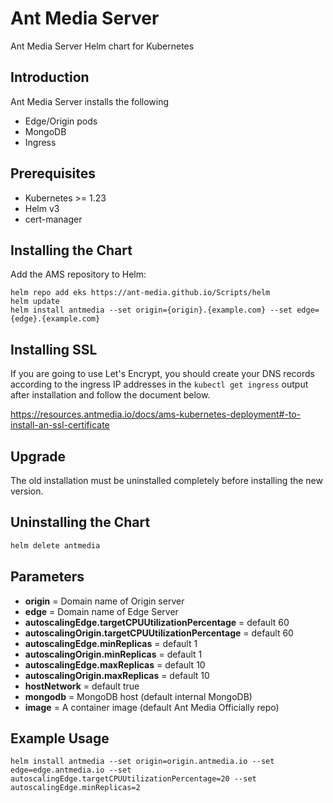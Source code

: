 # Ant Media Server 

Ant Media Server Helm chart for Kubernetes

## Introduction
Ant Media Server installs the following
- Edge/Origin pods
- MongoDB 
- Ingress

## Prerequisites
- Kubernetes >= 1.23
- Helm v3
- cert-manager

## Installing the Chart
Add the AMS repository to Helm:
```shell script
helm repo add eks https://ant-media.github.io/Scripts/helm
helm update
helm install antmedia --set origin={origin}.{example.com} --set edge={edge}.{example.com}
```

## Installing SSL 
If you are going to use Let's Encrypt, you should create your DNS records according to the ingress IP addresses in the `kubectl get ingress` output after installation and follow the document below.

https://resources.antmedia.io/docs/ams-kubernetes-deployment#-to-install-an-ssl-certificate

## Upgrade
The old installation must be uninstalled completely before installing the new version.

## Uninstalling the Chart
```sh
helm delete antmedia 
```

## Parameters

* **origin** = Domain name of Origin server
* **edge** = Domain name of Edge Server
* **autoscalingEdge.targetCPUUtilizationPercentage** = default 60
* **autoscalingOrigin.targetCPUUtilizationPercentage** = default 60
* **autoscalingEdge.minReplicas** = default 1 
* **autoscalingOrigin.minReplicas** = default 1
* **autoscalingEdge.maxReplicas** = default 10
* **autoscalingOrigin.maxReplicas** = default 10
* **hostNetwork** = default true
* **mongodb** = MongoDB host (default internal MongoDB)
* **image** = A container image (default Ant Media Officially repo)

## Example Usage
```
helm install antmedia --set origin=origin.antmedia.io --set edge=edge.antmedia.io --set autoscalingEdge.targetCPUUtilizationPercentage=20 --set autoscalingEdge.minReplicas=2

```


